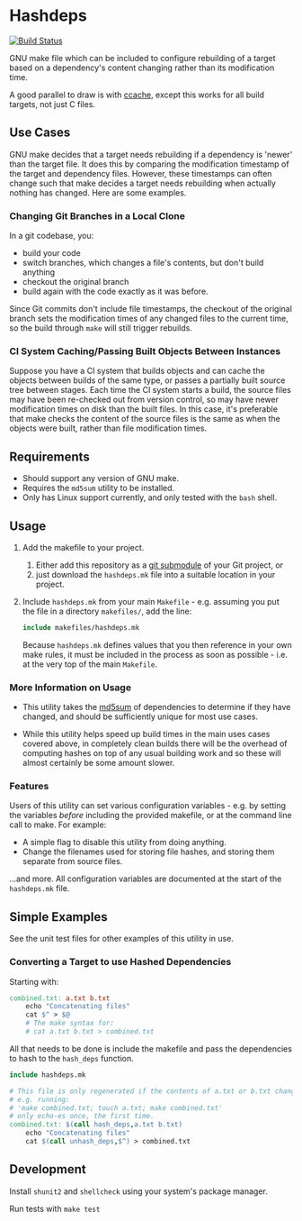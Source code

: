 # Hashdeps

[![Build Status](https://travis-ci.org/olipratt/hashdeps.svg?branch=master)](https://travis-ci.org/olipratt/hashdeps)

GNU make file which can be included to configure rebuilding of a target based on a dependency's content changing rather than its modification time.

A good parallel to draw is with [ccache](https://ccache.samba.org/), except this works for all build targets, not just C files.

## Use Cases

GNU make decides that a target needs rebuilding if a dependency is 'newer' than the target file. It does this by comparing the modification timestamp of the target and dependency files. However, these timestamps can often change such that make decides a target needs rebuilding when actually nothing has changed. Here are some examples.

### Changing Git Branches in a Local Clone

In a git codebase, you:

- build your code
- switch branches, which changes a file's contents, but don't build anything
- checkout the original branch
- build again with the code exactly as it was before.

Since Git commits don't include file timestamps, the checkout of the original branch sets the modification times of any changed files to the current time, so the build through `make` will still trigger rebuilds.

### CI System Caching/Passing Built Objects Between Instances

Suppose you have a CI system that builds objects and can cache the objects between builds of the same type, or passes a partially built source tree between stages. Each time the CI system starts a build, the source files may have been re-checked out from version control, so may have newer modification times on disk than the built files. In this case, it's preferable that make checks the content of the source files is the same as when the objects were built, rather than file modification times.

## Requirements

- Should support any version of GNU make.
- Requires the `md5sum` utility to be installed.
- Only has Linux support currently, and only tested with the `bash` shell.

## Usage

1. Add the makefile to your project.
    1. Either add this repository as a [git submodule](https://github.com/blog/2104-working-with-submodules) of your Git project, or
    1. just download the `hashdeps.mk` file into a suitable location in your project.
1. Include `hashdeps.mk` from your main `Makefile` - e.g. assuming you put the file in a directory `makefiles/`, add the line:

    ```makefile
    include makefiles/hashdeps.mk
    ```

    Because `hashdeps.mk` defines values that you then reference in your own make rules, it must be included in the process as soon as possible - i.e. at the very top of the main `Makefile`.

### More Information on Usage

- This utility takes the [md5sum](https://linux.die.net/man/1/md5sum) of dependencies to determine if they have changed, and should be sufficiently unique for most use cases.

- While this utility helps speed up build times in the main uses cases covered above, in completely clean builds there will be the overhead of computing hashes on top of any usual building work and so these will almost certainly be some amount slower.

### Features

Users of this utility can set various configuration variables - e.g. by setting the variables _before_ including the provided makefile, or at the command line call to make. For example:

- A simple flag to disable this utility from doing anything.
- Change the filenames used for storing file hashes, and storing them separate from source files.

...and more. All configuration variables are documented at the start of the `hashdeps.mk` file.

## Simple Examples

See the unit test files for other examples of this utility in use.

### Converting a Target to use Hashed Dependencies

Starting with:

```makefile
combined.txt: a.txt b.txt
    echo "Concatenating files"
    cat $^ > $@
    # The make syntax for:
    # cat a.txt b.txt > combined.txt
```

All that needs to be done is include the makefile and pass the dependencies to hash to the `hash_deps` function.

```makefile
include hashdeps.mk

# This file is only regenerated if the contents of a.txt or b.txt changes.
# e.g. running:
# 'make combined.txt; touch a.txt; make combined.txt'
# only echo-es once, the first time.
combined.txt: $(call hash_deps,a.txt b.txt)
    echo "Concatenating files"
    cat $(call unhash_deps,$^) > combined.txt
```

## Development

Install `shunit2` and `shellcheck` using your system's package manager.

Run tests with `make test`
